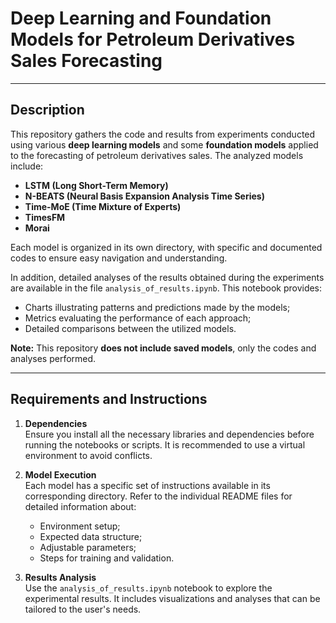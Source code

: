 # Deep Learning and Foundation Models for Petroleum Derivatives Sales Forecasting

---

## Description

This repository gathers the code and results from experiments conducted using various **deep learning models** and some **foundation models** applied to the forecasting of petroleum derivatives sales. The analyzed models include:

- **LSTM (Long Short-Term Memory)**  
- **N-BEATS (Neural Basis Expansion Analysis Time Series)**  
- **Time-MoE (Time Mixture of Experts)**  
- **TimesFM**  
- **Morai**  

Each model is organized in its own directory, with specific and documented codes to ensure easy navigation and understanding.  

In addition, detailed analyses of the results obtained during the experiments are available in the file `analysis_of_results.ipynb`. This notebook provides:  
- Charts illustrating patterns and predictions made by the models;  
- Metrics evaluating the performance of each approach;  
- Detailed comparisons between the utilized models.  

**Note:** This repository **does not include saved models**, only the codes and analyses performed.

---

## Requirements and Instructions

1. **Dependencies**  
   Ensure you install all the necessary libraries and dependencies before running the notebooks or scripts. It is recommended to use a virtual environment to avoid conflicts.  

2. **Model Execution**  
   Each model has a specific set of instructions available in its corresponding directory. Refer to the individual README files for detailed information about:  
   - Environment setup;  
   - Expected data structure;  
   - Adjustable parameters;  
   - Steps for training and validation.  

3. **Results Analysis**  
   Use the `analysis_of_results.ipynb` notebook to explore the experimental results. It includes visualizations and analyses that can be tailored to the user's needs.
